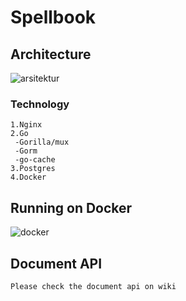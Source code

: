 # Spellbook

## Architecture
![arsitektur](https://user-images.githubusercontent.com/60681701/130223383-f648fb83-9738-4547-910f-68368a764d45.png)

### Technology
```
1.Nginx
2.Go
 -Gorilla/mux
 -Gorm
 -go-cache
3.Postgres
4.Docker
```

## Running on Docker
![docker](https://user-images.githubusercontent.com/60681701/130223607-e6280adf-7297-43ea-8ad1-c10244366ae7.PNG)

## Document API
```
Please check the document api on wiki
```

